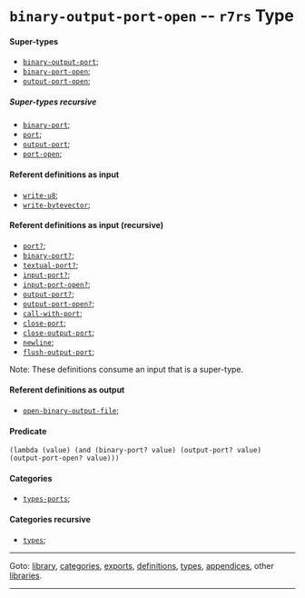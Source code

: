 

<a id='type__r7rs__binary-output-port-open'></a>

# `binary-output-port-open` -- `r7rs` Type


<a id='type__r7rs__binary-output-port-open__super-types'></a>

#### Super-types

 * [`binary-output-port`](../../r7rs/types/binary-output-port.md#type__r7rs__binary-output-port);
 * [`binary-port-open`](../../r7rs/types/binary-port-open.md#type__r7rs__binary-port-open);
 * [`output-port-open`](../../r7rs/types/output-port-open.md#type__r7rs__output-port-open);


<a id='type__r7rs__binary-output-port-open__super-types-recursive'></a>

##### Super-types recursive

 * [`binary-port`](../../r7rs/types/binary-port.md#type__r7rs__binary-port);
 * [`port`](../../r7rs/types/port.md#type__r7rs__port);
 * [`output-port`](../../r7rs/types/output-port.md#type__r7rs__output-port);
 * [`port-open`](../../r7rs/types/port-open.md#type__r7rs__port-open);


<a id='type__r7rs__binary-output-port-open__referent-definitions-input'></a>

#### Referent definitions as input

 * [`write-u8`](../../r7rs/definitions/write-u8.md#definition__r7rs__write-u8);
 * [`write-bytevector`](../../r7rs/definitions/write-bytevector.md#definition__r7rs__write-bytevector);


<a id='type__r7rs__binary-output-port-open__referent-definitions-input-recursive'></a>

#### Referent definitions as input (recursive)

 * [`port?`](../../r7rs/definitions/port_3f.md#definition__r7rs__port_3f);
 * [`binary-port?`](../../r7rs/definitions/binary-port_3f.md#definition__r7rs__binary-port_3f);
 * [`textual-port?`](../../r7rs/definitions/textual-port_3f.md#definition__r7rs__textual-port_3f);
 * [`input-port?`](../../r7rs/definitions/input-port_3f.md#definition__r7rs__input-port_3f);
 * [`input-port-open?`](../../r7rs/definitions/input-port-open_3f.md#definition__r7rs__input-port-open_3f);
 * [`output-port?`](../../r7rs/definitions/output-port_3f.md#definition__r7rs__output-port_3f);
 * [`output-port-open?`](../../r7rs/definitions/output-port-open_3f.md#definition__r7rs__output-port-open_3f);
 * [`call-with-port`](../../r7rs/definitions/call-with-port.md#definition__r7rs__call-with-port);
 * [`close-port`](../../r7rs/definitions/close-port.md#definition__r7rs__close-port);
 * [`close-output-port`](../../r7rs/definitions/close-output-port.md#definition__r7rs__close-output-port);
 * [`newline`](../../r7rs/definitions/newline.md#definition__r7rs__newline);
 * [`flush-output-port`](../../r7rs/definitions/flush-output-port.md#definition__r7rs__flush-output-port);

Note:  These definitions consume an input that is a super-type.


<a id='type__r7rs__binary-output-port-open__referent-definitions-output'></a>

#### Referent definitions as output

 * [`open-binary-output-file`](../../r7rs/definitions/open-binary-output-file.md#definition__r7rs__open-binary-output-file);


<a id='type__r7rs__binary-output-port-open__predicate'></a>

#### Predicate

````
(lambda (value) (and (binary-port? value) (output-port? value) (output-port-open? value)))
````


<a id='type__r7rs__binary-output-port-open__categories'></a>

#### Categories

 * [`types-ports`](../../r7rs/categories/types-ports.md#category__r7rs__types-ports);


<a id='type__r7rs__binary-output-port-open__categories-recursive'></a>

#### Categories recursive

 * [`types`](../../r7rs/categories/types.md#category__r7rs__types);

----

Goto: [library](../../r7rs/_index.md#library__r7rs), [categories](../../r7rs/categories/_index.md#toc__r7rs__categories), [exports](../../r7rs/exports/_index.md#toc__r7rs__exports), [definitions](../../r7rs/definitions/_index.md#toc__r7rs__definitions), [types](../../r7rs/types/_index.md#toc__r7rs__types), [appendices](../../r7rs/appendices/_index.md#toc__r7rs__appendices), other [libraries](../../_libraries.md#toc__libraries).

----

